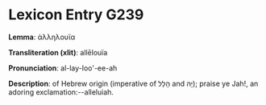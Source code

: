 # Lexicon Entry G239

**Lemma**: ἀλληλουϊα

**Transliteration (xlit)**: allēlouïa

**Pronunciation**: al-lay-loo'-ee-ah

**Description**:
of Hebrew origin (imperative of הָלַל and יָהּ); praise ye Jah!, an adoring exclamation:--alleluiah.
